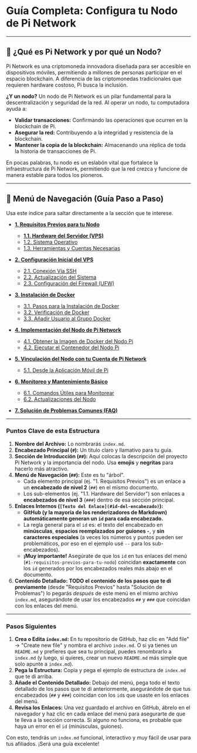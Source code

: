 # Guía Completa: Configura tu Nodo de Pi Network

---

## 🚀 ¿Qué es Pi Network y por qué un Nodo?

Pi Network es una criptomoneda innovadora diseñada para ser accesible en dispositivos móviles, permitiendo a millones de personas participar en el espacio blockchain. A diferencia de las criptomonedas tradicionales que requieren hardware costoso, Pi busca la inclusión.

**¿Y un nodo?** Un nodo de Pi Network es un pilar fundamental para la descentralización y seguridad de la red. Al operar un nodo, tu computadora ayuda a:

* **Validar transacciones:** Confirmando las operaciones que ocurren en la blockchain de Pi.
* **Asegurar la red:** Contribuyendo a la integridad y resistencia de la blockchain.
* **Mantener la copia de la blockchain:** Almacenando una réplica de toda la historia de transacciones de Pi.

En pocas palabras, tu nodo es un eslabón vital que fortalece la infraestructura de Pi Network, permitiendo que la red crezca y funcione de manera estable para todos los pioneros.

---

## 🌳 Menú de Navegación (Guía Paso a Paso)

Usa este índice para saltar directamente a la sección que te interese.

* [**1. Requisitos Previos para tu Nodo**](#1-requisitos-previos-para-tu-nodo)
    * [**1.1. Hardware del Servidor (VPS)**](1.1-hardware-vps.md)
    * [1.2. Sistema Operativo](#12-sistema-operativo)
    * [1.3. Herramientas y Cuentas Necesarias](#13-herramientas-y-cuentas-necesarias)

* [**2. Configuración Inicial del VPS**](#2-configuracion-inicial-del-vps)
    * [2.1. Conexión Vía SSH](#21-conexion-via-ssh)
    * [2.2. Actualización del Sistema](#22-actualizacion-del-sistema)
    * [2.3. Configuración del Firewall (UFW)](#23-configuracion-del-firewall-ufw)

* [**3. Instalación de Docker**](#3-instalacion-de-docker)
    * [3.1. Pasos para la Instalación de Docker](#31-pasos-para-la-instalacion-de-docker)
    * [3.2. Verificación de Docker](#32-verificacion-de-docker)
    * [3.3. Añadir Usuario al Grupo Docker](#33-añadir-usuario-al-grupo-docker)

* [**4. Implementación del Nodo de Pi Network**](#4-implementacion-del-nodo-de-pi-network)
    * [4.1. Obtener la Imagen de Docker del Nodo Pi](#41-obtener-la-imagen-de-docker-del-nodo-pi)
    * [4.2. Ejecutar el Contenedor del Nodo Pi](#42-ejecutar-el-contenedor-del-nodo-pi)

* [**5. Vinculación del Nodo con tu Cuenta de Pi Network**](#5-vinculacion-del-nodo-con-tu-cuenta-de-pi-network)
    * [5.1. Desde la Aplicación Móvil de Pi](#51-desde-la-aplicacion-movil-de-pi)

* [**6. Monitoreo y Mantenimiento Básico**](#6-monitoreo-y-mantenimiento-basico)
    * [6.1. Comandos Útiles para Monitorear](#61-comandos-utiles-para-monitorear)
    * [6.2. Actualizaciones del Nodo](#62-actualizaciones-del-nodo)

* [**7. Solución de Problemas Comunes (FAQ)**](#7-solucion-de-problemas-comunes-faq)

---

### Puntos Clave de esta Estructura

1.  **Nombre del Archivo:** Lo nombrarás `index.md`.
2.  **Encabezado Principal (`#`):** Un título claro y llamativo para tu guía.
3.  **Sección de Introducción (`##`):** Aquí colocas la descripción del proyecto Pi Network y la importancia del nodo. Usa **emojis** y **negritas** para hacerlo más atractivo.
4.  **Menú de Navegación (`##`):** Este es tu "árbol".
    * Cada elemento principal (ej. "1. Requisitos Previos") es un enlace a un **encabezado de nivel 2** (`##`) en el mismo documento.
    * Los sub-elementos (ej. "1.1. Hardware del Servidor") son enlaces a **encabezados de nivel 3** (`###`) dentro de esa sección principal.
5.  **Enlaces Internos (`[Texto del Enlace](#id-del-encabezado)`):**
    * **GitHub (y la mayoría de los renderizadores de Markdown) automáticamente generan un `id` para cada encabezado.**
    * La regla general para el `id` es: el texto del encabezado en **minúsculas**, **espacios reemplazados por guiones `-`**, y **sin caracteres especiales** (a veces los números y puntos pueden ser problemáticos, por eso en el ejemplo usé `--` para los sub-encabezados).
    * **¡Muy importante!** Asegúrate de que los `id` en tus enlaces del menú (`#1-requisitos-previos-para-tu-nodo`) coincidan **exactamente** con los `id` generados por los encabezados reales más abajo en el documento.
6.  **Contenido Detallado:** **TODO el contenido de los pasos que te di previamente** (desde "Requisitos Previos" hasta "Solución de Problemas") lo pegarás *después* de este menú en el mismo archivo `index.md`, asegurándote de usar los encabezados `##` y `###` que coincidan con los enlaces del menú.

---

### Pasos Siguientes

1.  **Crea o Edita `index.md`:** En tu repositorio de GitHub, haz clic en "Add file" -> "Create new file" y nombra el archivo `index.md`. O si ya tienes un `README.md` y prefieres que sea tu principal, puedes renombrarlo a `index.md` (y luego, si quieres, crear un nuevo `README.md` más simple que solo apunte a `index.md`).
2.  **Pega la Estructura:** Copia y pega el ejemplo de estructura de `index.md` que te di arriba.
3.  **Añade el Contenido Detallado:** Debajo del menú, pega todo el texto detallado de los pasos que te di anteriormente, asegurándote de que tus encabezados (`##` y `###`) coincidan con los `id`s que usaste en los enlaces del menú.
4.  **Revisa los Enlaces:** Una vez guardado el archivo en GitHub, ábrelo en el navegador y haz clic en cada enlace del menú para asegurarte de que te lleva a la sección correcta. Si alguno no funciona, es probable que haya un error en el `id` (minúsculas, guiones).

Con esto, tendrás un `index.md` funcional, interactivo y muy fácil de usar para tus afiliados. ¡Será una guía excelente!
